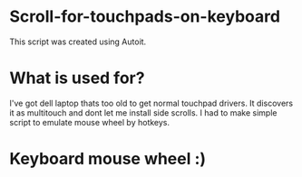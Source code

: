 # Scroll-for-touchpads-on-keyboard
This script was created using Autoit. 

# What is used for?
I've got dell laptop thats too old to get normal touchpad drivers. It discovers it as multitouch and dont let me install side scrolls. 
I had to make simple script to emulate mouse wheel by hotkeys. 

# Keyboard mouse wheel :) 
